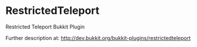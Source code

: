 RestrictedTeleport
==================

Restricted Teleport Bukkit Plugin

Further description at: http://dev.bukkit.org/bukkit-plugins/restrictedteleport
